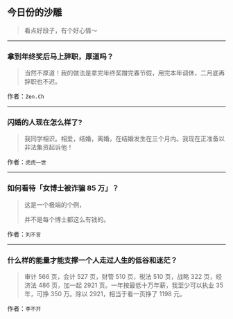 ## 今日份的沙雕

> 看点好段子，有个好心情～


 
---

### 拿到年终奖后马上辞职，厚道吗？

> 当然不厚道！我的做法是拿完年终奖蹭完春节假，用完本年调休，二月底再辞职也不迟。


作者：`Zen.Ch`

---

### 闪婚的人现在怎么样了?

> 我同学相识。相爱，结婚，离婚，在结婚发生在三个月内。我现在正准备以非法集资起诉他！


作者：`虎虎一世`

---

### 如何看待「女博士被诈骗 85 万」？

> 这是一个极端的个例，
> 
> 并不是每个博士都这么有钱的。


作者：`刘不言`

---

### 什么样的能量才能支撑一个人走过人生的低谷和迷茫？

> 审计 566 页，会计 527 页，财管 510 页，税法 510 页，战略 322 页，经济法 486 页，加一起 2921 页。一年按最低十万年薪，我至少可以执业 35 年，可挣 350 万。除以 2921，相当于看一页挣了 1198 元。


作者：`李不开`